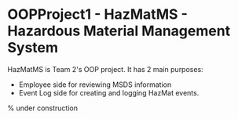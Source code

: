 # OOPProject1 - HazMatMS - Hazardous Material Management System

HazMatMS is Team 2's OOP project. It has 2 main purposes:

- Employee side for reviewing MSDS information
- Event Log side for creating and logging HazMat events.

% under construction
